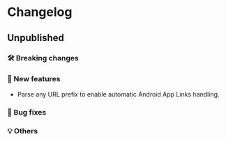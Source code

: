 # Changelog

## Unpublished

### 🛠 Breaking changes

### 🎉 New features

- Parse any URL prefix to enable automatic Android App Links handling.

### 🐛 Bug fixes

### 💡 Others

